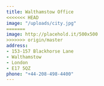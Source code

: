 ```yaml
---
title: Walthamstow Office
<<<<<<< HEAD
image: "/uploads/city.jpg"
=======
image: http://placehold.it/500x500
>>>>>>> origin/master
address:
- 153-157 Blackhorse Lane
- Walthamstow
- London
- E17 5QZ
phone: "+44-208-498-4400"
---
```



